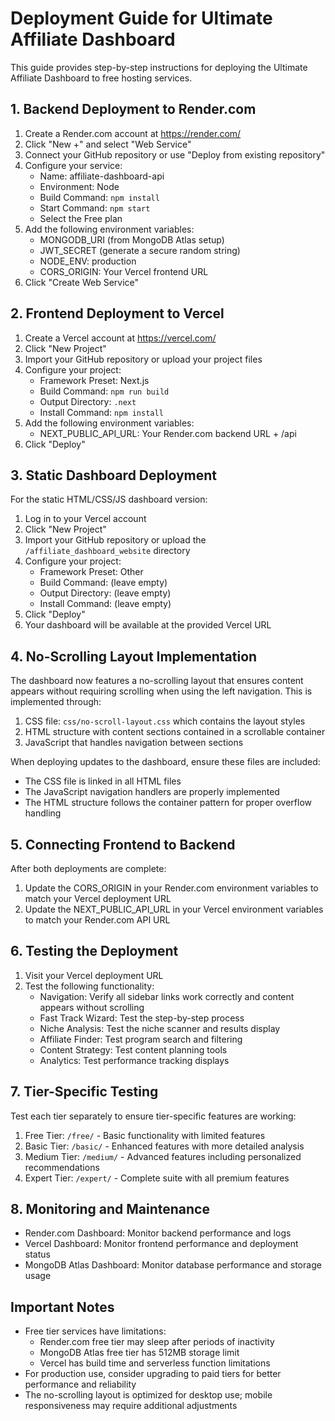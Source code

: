 # Deployment Guide for Ultimate Affiliate Dashboard

This guide provides step-by-step instructions for deploying the Ultimate Affiliate Dashboard to free hosting services.

## 1. Backend Deployment to Render.com

1. Create a Render.com account at https://render.com/
2. Click "New +" and select "Web Service"
3. Connect your GitHub repository or use "Deploy from existing repository"
4. Configure your service:
   - Name: affiliate-dashboard-api
   - Environment: Node
   - Build Command: `npm install`
   - Start Command: `npm start`
   - Select the Free plan
5. Add the following environment variables:
   - MONGODB_URI (from MongoDB Atlas setup)
   - JWT_SECRET (generate a secure random string)
   - NODE_ENV: production
   - CORS_ORIGIN: Your Vercel frontend URL
6. Click "Create Web Service"

## 2. Frontend Deployment to Vercel

1. Create a Vercel account at https://vercel.com/
2. Click "New Project"
3. Import your GitHub repository or upload your project files
4. Configure your project:
   - Framework Preset: Next.js
   - Build Command: `npm run build`
   - Output Directory: `.next`
   - Install Command: `npm install`
5. Add the following environment variables:
   - NEXT_PUBLIC_API_URL: Your Render.com backend URL + /api
6. Click "Deploy"

## 3. Static Dashboard Deployment

For the static HTML/CSS/JS dashboard version:

1. Log in to your Vercel account
2. Click "New Project"
3. Import your GitHub repository or upload the `/affiliate_dashboard_website` directory
4. Configure your project:
   - Framework Preset: Other
   - Build Command: (leave empty)
   - Output Directory: (leave empty)
   - Install Command: (leave empty)
5. Click "Deploy"
6. Your dashboard will be available at the provided Vercel URL

## 4. No-Scrolling Layout Implementation

The dashboard now features a no-scrolling layout that ensures content appears without requiring scrolling when using the left navigation. This is implemented through:

1. CSS file: `css/no-scroll-layout.css` which contains the layout styles
2. HTML structure with content sections contained in a scrollable container
3. JavaScript that handles navigation between sections

When deploying updates to the dashboard, ensure these files are included:
- The CSS file is linked in all HTML files
- The JavaScript navigation handlers are properly implemented
- The HTML structure follows the container pattern for proper overflow handling

## 5. Connecting Frontend to Backend

After both deployments are complete:

1. Update the CORS_ORIGIN in your Render.com environment variables to match your Vercel deployment URL
2. Update the NEXT_PUBLIC_API_URL in your Vercel environment variables to match your Render.com API URL

## 6. Testing the Deployment

1. Visit your Vercel deployment URL
2. Test the following functionality:
   - Navigation: Verify all sidebar links work correctly and content appears without scrolling
   - Fast Track Wizard: Test the step-by-step process
   - Niche Analysis: Test the niche scanner and results display
   - Affiliate Finder: Test program search and filtering
   - Content Strategy: Test content planning tools
   - Analytics: Test performance tracking displays

## 7. Tier-Specific Testing

Test each tier separately to ensure tier-specific features are working:

1. Free Tier: `/free/` - Basic functionality with limited features
2. Basic Tier: `/basic/` - Enhanced features with more detailed analysis
3. Medium Tier: `/medium/` - Advanced features including personalized recommendations
4. Expert Tier: `/expert/` - Complete suite with all premium features

## 8. Monitoring and Maintenance

- Render.com Dashboard: Monitor backend performance and logs
- Vercel Dashboard: Monitor frontend performance and deployment status
- MongoDB Atlas Dashboard: Monitor database performance and storage usage

## Important Notes

- Free tier services have limitations:
  - Render.com free tier may sleep after periods of inactivity
  - MongoDB Atlas free tier has 512MB storage limit
  - Vercel has build time and serverless function limitations
- For production use, consider upgrading to paid tiers for better performance and reliability
- The no-scrolling layout is optimized for desktop use; mobile responsiveness may require additional adjustments
